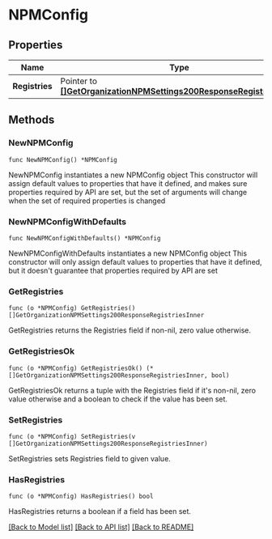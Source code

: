 # NPMConfig

## Properties

Name | Type | Description | Notes
------------ | ------------- | ------------- | -------------
**Registries** | Pointer to [**[]GetOrganizationNPMSettings200ResponseRegistriesInner**](GetOrganizationNPMSettings200ResponseRegistriesInner.md) | List of NPM configurations | [optional] 

## Methods

### NewNPMConfig

`func NewNPMConfig() *NPMConfig`

NewNPMConfig instantiates a new NPMConfig object
This constructor will assign default values to properties that have it defined,
and makes sure properties required by API are set, but the set of arguments
will change when the set of required properties is changed

### NewNPMConfigWithDefaults

`func NewNPMConfigWithDefaults() *NPMConfig`

NewNPMConfigWithDefaults instantiates a new NPMConfig object
This constructor will only assign default values to properties that have it defined,
but it doesn't guarantee that properties required by API are set

### GetRegistries

`func (o *NPMConfig) GetRegistries() []GetOrganizationNPMSettings200ResponseRegistriesInner`

GetRegistries returns the Registries field if non-nil, zero value otherwise.

### GetRegistriesOk

`func (o *NPMConfig) GetRegistriesOk() (*[]GetOrganizationNPMSettings200ResponseRegistriesInner, bool)`

GetRegistriesOk returns a tuple with the Registries field if it's non-nil, zero value otherwise
and a boolean to check if the value has been set.

### SetRegistries

`func (o *NPMConfig) SetRegistries(v []GetOrganizationNPMSettings200ResponseRegistriesInner)`

SetRegistries sets Registries field to given value.

### HasRegistries

`func (o *NPMConfig) HasRegistries() bool`

HasRegistries returns a boolean if a field has been set.


[[Back to Model list]](../README.md#documentation-for-models) [[Back to API list]](../README.md#documentation-for-api-endpoints) [[Back to README]](../README.md)


